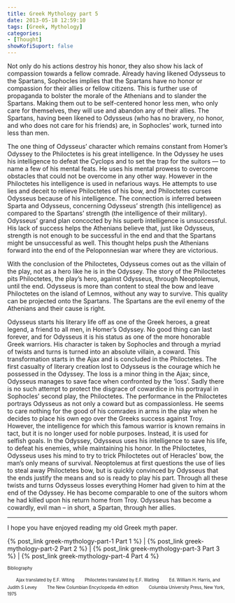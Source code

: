 ```yaml
---
title: Greek Mythology part 5
date: 2013-05-18 12:59:10
tags: [Greek, Mythology]
categories: 
- [Thought]
showKofiSuport: false
---
```

Not only do his actions destroy his honor, they also show his lack of compassion towards a fellow comrade.  Already having likened Odysseus to the Spartans, Sophocles implies that the Spartans have no honor or compassion for their allies or fellow citizens.  This is further use of propaganda to bolster the morale of the Athenians and to slander the Spartans.  Making them out to be self-centered honor less men, who only care for themselves, they will use and abandon any of their allies.  <!-- more -->The Spartans, having been likened to Odysseus (who has no bravery, no honor, and who does not care for his friends) are, in Sophocles’ work, turned into less than men.

The one thing of Odysseus’ character which remains constant from Homer’s Odyssey to the Philoctetes is his great intelligence.  In the Odyssey he uses his intelligence to defeat the Cyclops and to set the trap for the suitors — to name a few of his mental feats.  He uses his mental prowess to overcome obstacles that could not be overcome in any other way.  However in the Philoctetes his intelligence is used in nefarious ways.  He attempts to use lies and deceit to relieve Philoctetes of his bow, and Philoctetes curses Odysseus because of his intelligence.  The connection is inferred between Sparta and Odysseus, concerning Odysseus’ strength (his intelligence) as compared to the Spartans’ strength (the intelligence of their military).  Odysseus’ grand plan concocted by his superb intelligence is unsuccessful.  His lack of success helps the Athenians believe that, just like Odysseus, strength is not enough to be successful in the end and that the Spartans might be unsuccessful as well.  This thought helps push the Athenians forward into the end of the Peloponnesian war where they are victorious.

With the conclusion of the Philoctetes, Odysseus comes out as the villain of the play, not as a hero like he is in the Odyssey.  The story of the Philoctetes pits Philoctetes, the play’s hero, against Odysseus, through Neoptolemus, until the end.  Odysseus is more than content to steal the bow and leave Philoctetes on the island of Lemnos, without any way to survive.  This quality can be projected onto the Spartans.  The Spartans are the evil enemy of the Athenians and their cause is right.

Odysseus starts his literary life off as one of the Greek heroes, a great legend, a friend to all men, in Homer’s Odyssey.  No good thing can last forever, and for Odysseus it is his status as one of the more honorable Greek warriors.  His character is taken by Sophocles and through a myriad of twists and turns is turned into an absolute villain, a coward.  This transformation starts in the Ajax and is concluded in the Philoctetes.  The first casualty of literary creation lost to Odysseus is the courage which he possessed in the Odyssey.  The loss is a minor thing in the Ajax; since, Odysseus manages to save face when confronted by the ‘loss’.  Sadly there is no such attempt to protect the disgrace of cowardice in his portrayal in Sophocles’ second play, the Philoctetes.  The performance in the Philoctetes portrays Odysseus as not only a coward but as compassionless.  He seems to care nothing for the good of his comrades in arms in the play when he decides to place his own ego over the Greeks success against Troy.  However, the intelligence for which this famous warrior is known remains in tact, but it is no longer used for noble purposes.  Instead, it is used for selfish goals.  In the Odyssey, Odysseus uses his intelligence to save his life, to defeat his enemies, while maintaining his honor.  In the Philoctetes, Odysseus uses his mind to try to trick Philoctetes out of Heracles’ bow, the man’s only means of survival.  Neoptolemus at first questions the use of lies to steal away Philoctetes bow, but is quickly convinced by Odysseus that the ends justify the means and so is ready to play his part.  Through all these twists and turns Odysseus losses everything Homer had given to him at the end of the Odyssey.  He has become comparable to one of the suitors whom he had killed upon his return home from Troy.  Odysseus has become a cowardly, evil man – in short, a Spartan, through her allies.

************************************************

I hope you have enjoyed reading my old Greek myth paper.
 

{% post_link greek-mythology-part-1 Part 1 %}  |  {% post_link greek-mythology-part-2 Part 2 %}  | {% post_link greek-mythology-part-3 Part 3 %}  | {% post_link greek-mythology-part-4 Part 4 %}


<sup><sub>Bibliography</sub></sup>

&nbsp;&nbsp;&nbsp;&nbsp;&nbsp;<sup><sub>Ajax translated by E.F. Wlting</sub></sup>
&nbsp;&nbsp;&nbsp;&nbsp;&nbsp;<sup><sub>Philoctetes translated by E.F. Watling</sub></sup>
&nbsp;&nbsp;&nbsp;&nbsp;&nbsp;<sup><sub>Ed. William H. Harris, and  Judith S Levey</sub></sup>
&nbsp;&nbsp;&nbsp;&nbsp;&nbsp;<sup><sub>The New Columbian Encyclopedia 4th edition</sub></sup>
&nbsp;&nbsp;&nbsp;&nbsp;&nbsp;<sup><sub>Columbia University Press, New York, 1975</sub></sup>
<!--I hope you have enjoyed reading my old Greek myth paper.  If you would like a copy of it, for whatever reason, you can download a {% asset_link slug pdf copy of it here. %}-->